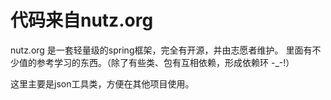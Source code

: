 # 代码来自nutz.org
nutz.org 是一套轻量级的spring框架，完全有开源，并由志愿者维护。
里面有不少值的参考学习的东西。（除了有些类、包有互相依赖，形成依赖环 -_-!）

这里主要是json工具类，方便在其他项目使用。
